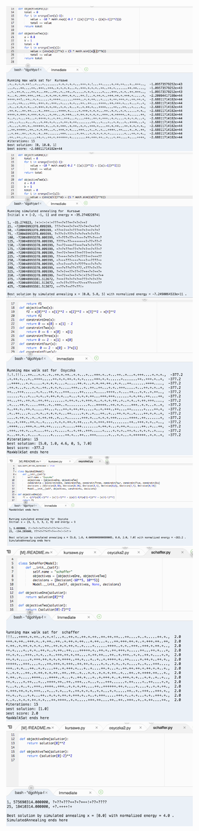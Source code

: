 <img src="screenshots/kursawe_mws.png" alt="Drawing"/>
<img src="screenshots/kursawe_sa.png" alt="Drawing"/>
<img src="screenshots/osycka_mws.png" alt="Drawing"/>
<img src="screenshots/osyzcka_sa.png" alt="Drawing"/>
<img src="screenshots/schaffer_mws.png" alt="Drawing"/>
<img src="screenshots/schaffer_sa.png" alt="Drawing"/>


